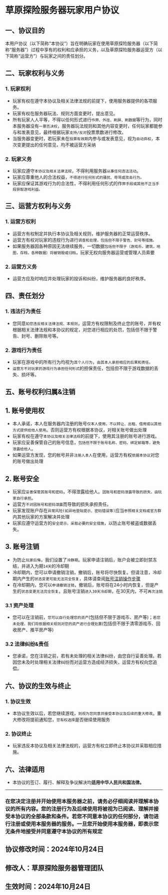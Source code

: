 # 草原探险服务器玩家用户协议

## 一、协议目的

本用户协议（以下简称“本协议”）旨在明确玩家在使用草原探险服务器（以下简称“服务器”）过程中享有的权利和应承担的义务，以及草原探险服务器运营方（以下简称“运营方”）与玩家之间的责任划分。

## 二、玩家权利与义务

### 1. 玩家权利

- 玩家有权在遵守本协议及相关法律法规的前提下，使用服务器提供的各项服务。
- 玩家有权在服务器玩法、规则方面变更时，提出意见。
- 所有玩家人人平等，不得以任何形式进行`作弊、外挂、刷屏、刷数据`等行为，同时本服务器没有`一票否决权`，服务器玩法规则和其他内容变更时，任何玩家都能参与和发表意见，最终根据玩家`支持/反对`投票票数进行修改。
- 当服务器变更时，若玩家未在`投票有效期`内参与或发表意见，视为`自动弃权`，本次变更提出的任何意见，均不被运营方采纳


### 2. 玩家义务

- 玩家应遵守`本协议及相关法律法规`，不得利用服务器`从事任何违法活动`。
- 玩家应尊重他人的合法权益，`不得进行任何形式的骚扰、辱骂或攻击行为。`
- 玩家应保证其游戏行为的合法性，不得利用任何形式的作`弊手段或其他不正当手段获取游戏利益。`

## 三、运营方权利与义务

### 1. 运营方权利

- 运营方有权制定并执行本协议及相关规则，维护服务器的正常运营秩序。
- 运营方有权对玩家的违规行为进行`调查和处理，包括但不限于警告、封号等措施。`
- 如果服务器因各种原因无法继续服务，一切数据`包括但不限于（游戏币，建筑，地图，存档，各种数据）将被销毁或归档`，玩家无权向服务器运营或管理人员索要

### 2. 运营方义务

- 运营方应及时响应并处理玩家的投诉和纠纷，维护服务器的良好秩序。

## 四、责任划分

### 1. 违法行为责任

- 您同意`如您违反相关法律法规、本规则`，运营方有权限制及终止您的账号，并有权根据相关法律法规和本协议的规定，对您进行相应的处罚，包括但不限于警告、封号、删除账号等。

### 2. 游戏行为责任

- 玩家在游戏中的所有行为均视为`其个人行为`，`由其本人承担相应的后果和责任。`
- `运营方不对玩家的游戏行为承担任何形式`的担保责任，包括但不限于游戏数据的丢失、损坏等。

## 五、账号权利归属&注销
## 1. 账号使用权

- 本人承诺，本人在服务器内注册的账号`仅本人使用，不以转让、出租、借用或以其他方式提供给他人使用`。否则运营方有权根据本协议，对相关账号做出处理
- 玩家有权在遵守`本协议及相关法律法规`的前提下，使用其注册的账号进行游戏。
-  玩家应妥善保管自己的账号信息，`包括但不限于账号名称、密码、绑定邮箱等，避免泄露给他人`。
- 如果运营方发现，您的帐号并非`注册人本人`在使用，运营方有权`依据本协议`对您的账号做出处理

## 2. 账号安全

- 玩家应`妥善保管其账号和密码`，不得泄露给他人。`因账号和密码泄露导致的损失，由玩家自行承担`。
- 运营方`不对因账号和密码泄露`而导致的损失承担责任。
- 玩家发现账户存在`异常风险(如异地登陆提示、密码错误等)`应当`参照相关文档或官方群`内其他玩家的方案解决并处理
- 玩家应遵守运营方的`安全提示，采取必要的安全措施`，以防止账号被盗或数据丢失。

## 3. 账号注销

- 为防止`玩家后悔`，我们设置了`冷静期`。玩家申请注销后，账户会被立即封禁冻结，并进入为期`14天`的冷却期
- 冷却期内，您可以申请撤销注销，撤销后，账号将尽快恢复。但请注意，冷却期内产生的`状态变更可能无法完全恢复`，具体请查阅[账号注销操作步骤](off.md)
- 在冷却期内，您可以`申请撤销注销`，撤销后，账号将在24小时内恢复，但是产生的`状态变更无法完全恢复`。且账号注销`进入30天冷却期`，在30天内，不可`再次注销`

### 3.1 资产处理

- 您可以在注销前，`您可以自行处理您的资产`(包括但不限于游戏币、房产等)；`若您未处理，我们将依据相关规则对您的资产进行合理处置`(包括但不限于清零游戏币、回收房产、推平房产等)

### 3.2 法律纠纷&责任

- 您承诺，您在注销之前，若有未处理的相关法律纠纷，由您自行妥善处理。若因您未及时处理相关法律纠纷而对运营方造成经济损失，运营方有权向您追偿。

## 六、协议的生效与终止

### 1. 协议生效

- 本协议生效以后，若您继续游戏，`则视为您同意并接受本协议及后续的重大修改`。重大修改将提前通知您，`您有权选择`是否继续使用服务

### 2. 协议终止

- 玩家违反本协议及相关法律法规的，运营方有权立即终止本协议并采取相应措施。

## 六、法律适用

- 本协议的签订、履行、解释及争议解决均**适用中华人民共和国法律。**

---

### **在您决定注册并开始使用本服务器之前，请务必仔细阅读并理解本协议的所有内容。您的注册行为及后续使用将被视为已阅读、理解并接受本协议的全部条款和条件。若您不同意本协议的任何部分，请勿进行注册或使用本服务器的服务。一旦您开始使用本服务器，即表示您无条件地接受并同意遵守本协议的所有规定**

## 协议修改时间：2024年10月24日
## 修改人：草原探险服务器管理团队
## 生效时间：2024年10月24日
